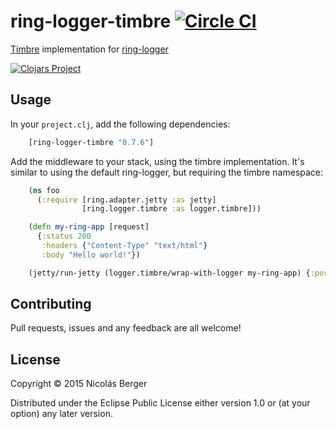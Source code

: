 # ring-logger-timbre [![Circle CI](https://circleci.com/gh/nberger/ring-logger-timbre.svg?style=svg)](https://circleci.com/gh/nberger/ring-logger-timbre)

[Timbre](https://github.com/ptaoussanis/timbre) implementation for [ring-logger](https://github.com/nberger/ring-logger)

[![Clojars Project](http://clojars.org/ring-logger-timbre/latest-version.svg)](http://clojars.org/ring-logger-timbre)

## Usage

In your `project.clj`, add the following dependencies:

```clojure
    [ring-logger-timbre "0.7.6"]
```

Add the middleware to your stack, using the timbre implementation. It's similar to
using the default ring-logger, but requiring the timbre namespace:

```clojure
    (ns foo
      (:require [ring.adapter.jetty :as jetty]
                [ring.logger.timbre :as logger.timbre]))

    (defn my-ring-app [request]
      {:status 200
       :headers {"Content-Type" "text/html"}
       :body "Hello world!"})

    (jetty/run-jetty (logger.timbre/wrap-with-logger my-ring-app) {:port 8080})
```

## Contributing

Pull requests, issues and any feedback are all welcome!

## License

Copyright © 2015 Nicolás Berger

Distributed under the Eclipse Public License either version 1.0 or (at
your option) any later version.
